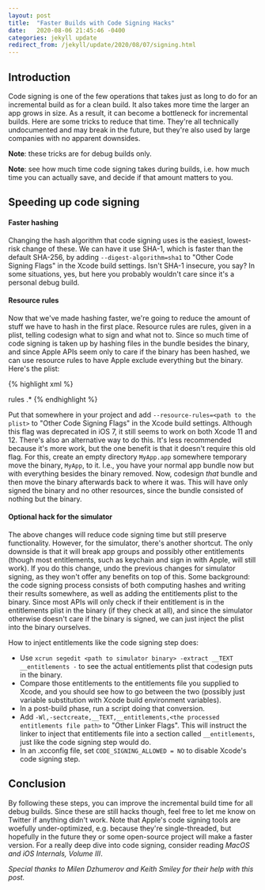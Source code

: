 ```yaml
---
layout: post
title:  "Faster Builds with Code Signing Hacks"
date:   2020-08-06 21:45:46 -0400
categories: jekyll update
redirect_from: /jekyll/update/2020/08/07/signing.html
---
```


## Introduction

Code signing is one of the few operations that takes just as long to do for an incremental build as for a clean build. It also takes more time the larger an app grows in size. As a result, it can become a bottleneck for incremental builds. Here are some tricks to reduce that time. They're all technically undocumented and may break in the future, but they're also used by large companies with no apparent downsides.

__Note__: these tricks are for debug builds only.

__Note__: see how much time code signing takes during builds, i.e. how much time you can actually save, and decide if that amount matters to you.

## Speeding up code signing

#### Faster hashing

Changing the hash algorithm that code signing uses is the easiest, lowest-risk change of these. We can have it use SHA-1, which is faster than the default SHA-256, by adding `--digest-algorithm=sha1` to "Other Code Signing Flags" in the Xcode build settings. Isn't SHA-1 insecure, you say? In some situations, yes, but here you probably wouldn't care since it's a personal debug build.

#### Resource rules

Now that we've made hashing faster, we're going to reduce the amount of stuff we have to hash in the first place. Resource rules are rules, given in a plist, telling codesign what to sign and what not to. Since so much time of code signing is taken up by hashing files in the bundle besides the binary, and since Apple APIs seem only to care if the binary has been hashed, we can use resource rules to have Apple exclude everything but the binary. Here's the plist:

{% highlight xml %}
<?xml version="1.0" encoding="UTF-8"?>
<!DOCTYPE plist PUBLIC "-//Apple//DTD PLIST 1.0//EN" "http://www.apple.com/DTDs/PropertyList-1.0.dtd">
<plist version="1.0">
<dict>
       <key>rules</key>
       <dict>
               <key>.*</key>
               <false/>
       </dict>
</dict>
</plist>
{% endhighlight %}

Put that somewhere in your project and add `--resource-rules=<path to the plist>` to "Other Code Signing Flags" in the Xcode build settings. Although this flag was deprecated in iOS 7, it still seems to work on both Xcode 11 and 12. There's also an alternative way to do this. It's less recommended because it's more work, but the one benefit is that it doesn't require this old flag. For this, create an empty directory `MyApp.app` somewhere temporary move the binary, `MyApp`, to it. I.e., you have your normal app bundle now but with everything besides the binary removed. Now, codesign _that_ bundle and then move the binary afterwards back to where it was. This will have only signed the binary and no other resources, since the bundle consisted of nothing but the binary.

#### Optional hack for the simulator

The above changes will reduce code signing time but still preserve functionality. However, for the simulator, there's another shortcut. The only downside is that it will break app groups and possibly other entitlements (though most entitlements, such as keychain and sign in with Apple, will still work). If you do this change, undo the previous changes for simulator signing, as they won't offer any benefits on top of this. Some background: the code signing process consists of both computing hashes and writing their results somewhere, as well as adding the entitlements plist to the binary. Since most APIs will only check if their entitlement is in the entitlements plist in the binary (if they check at all), and since the simulator otherwise doesn't care if the binary is signed, we can just inject the plist into the binary ourselves.

How to inject entitlements like the code signing step does:

- Use `xcrun segedit <path to simulator binary> -extract __TEXT __entitlements -` to see the actual entitlements plist that codesign puts in the binary.
- Compare those entitlements to the entitlements file you supplied to Xcode, and you should see how to go between the two (possibly just variable substitution with Xcode build environment variables).
- In a post-build phase, run a script doing that conversion.
- Add `-Wl,-sectcreate,__TEXT,__entitlements,<the processed entitlements file path>` to "Other Linker Flags". This will instruct the linker to inject that entitlements file into a section called `__entitlements`, just like the code signing step would do.
- In an .xcconfig file, set `CODE_SIGNING_ALLOWED = NO` to disable Xcode's code signing step.

## Conclusion

By following these steps, you can improve the incremental build time for all debug builds. Since these are still hacks though, feel free to let me know on Twitter if anything didn't work. Note that Apple's code signing tools are woefully under-optimized, e.g. because they're single-threaded, but hopefully in the future they or some open-source project will make a faster version. For a really deep dive into code signing, consider reading _MacOS and iOS Internals, Volume III_.

_Special thanks to Milen Dzhumerov and Keith Smiley for their help with this post._
